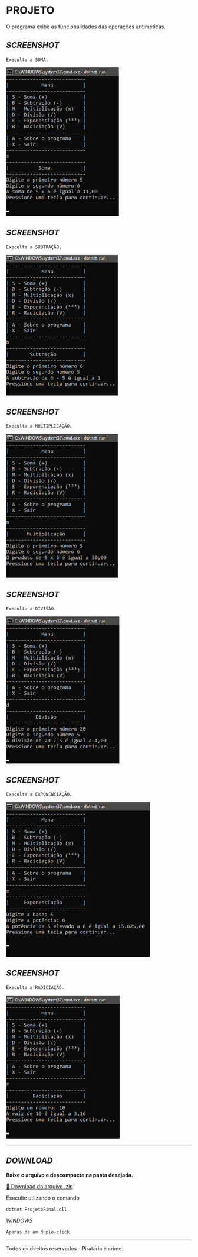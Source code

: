 # PROJETO

O programa exibe as funcionalidades das operações aritiméticas.

## _SCREENSHOT_

```
Execulta a SOMA.
```
![Tela do programa](telaSoma.png)

## _SCREENSHOT_

```
Execulta a SUBTRAÇÃO.
```
![Tela do programa](telaSubtracao.png)

## _SCREENSHOT_

```
Execulta a MULTIPLICAÇÃO.
```
![Tela do programa](telaMultiplicacao.png)

## _SCREENSHOT_

```
Execulta a DIVISÃO.
```
![Tela do programa](telaDivisao.png)

## _SCREENSHOT_

```
Execulta a EXPONENCIAÇÃO.
```
![Tela do programa](telaExponenciacao.png)

## _SCREENSHOT_

```
Execulta a RADICIAÇÃO.
```
![Tela do programa](telaRadiciacao.png)

---

## _DOWNLOAD_

<b>Baixe o arquivo e descompacte na pasta desejada.</b>

[📌 Download do arquivo .zip](dist/Projeto-Final.zip)

Execulte utlizando o comando

```
dotnet ProjetoFinal.dll
```
_WINDOWS_

````
Apenas de um duplo-click
````
---
Todos os direitos reservados - Pirataria é crime.